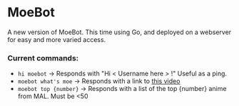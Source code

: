 # MoeBot
A new version of MoeBot. This time using Go, and deployed on a webserver for easy and more varied access.

### Current commands:
* `hi moebot` -> Responds with "Hi \< Username here \> !" Useful as a ping.
* `moebot what's moe` -> Responds with a link to [this video](https://vimeo.com/70285271)
* `moebot top {number}` -> Responds with a list of the top {number} anime from MAL. Must be <50

